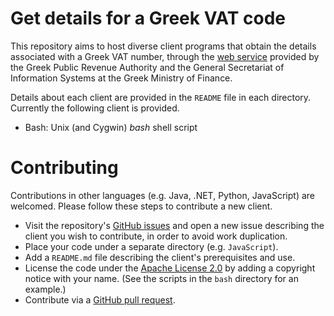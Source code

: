 # Get details for a Greek VAT code
This repository aims to host diverse client programs
that obtain the details associated with a Greek VAT number,
through the
[web service](http://gsis.gr/gsis/info/gsis_site/PublicIssue/wnsp/wnsp_pages/wnsp.html)
provided by the Greek Public Revenue Authority and
the General Secretariat of Information Systems at the Greek Ministry of Finance.

Details about each client are provided in the `README` file in each directory.
Currently the following client is provided.

* Bash: Unix (and Cygwin) _bash_ shell script

# Contributing
Contributions in other languages (e.g. Java, .NET, Python, JavaScript) are
welcomed.
Please follow these steps to contribute a new client.

* Visit the repository's
[GitHub issues](https://github.com/dspinellis/greek-vat-data/issues)
and open a new issue describing the client you wish to contribute,
in order to avoid work duplication.
* Place your code under a separate directory (e.g. `JavaScript`).
* Add a `README.md` file describing the client's prerequisites and use.
* License the code under the
[Apache License 2.0](http://www.apache.org/licenses/LICENSE-2.0)
by adding a copyright notice with your name.
(See the scripts in the `bash` directory for an example.)
* Contribute via a [GitHub pull request](https://yangsu.github.io/pull-request-tutorial/).
